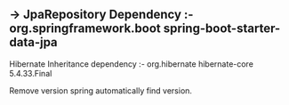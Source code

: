 -> JpaRepository Dependency :-
            <dependency>
            <groupId>org.springframework.boot</groupId>
            <artifactId>spring-boot-starter-data-jpa</artifactId>
            </dependency>
-----------------------------------------------------------------
Hibernate Inheritance dependency :-
            <dependency>
            <groupId>org.hibernate</groupId>
            <artifactId>hibernate-core</artifactId>
            <version>5.4.33.Final</version>
            </dependency>

Remove version spring automatically find version.